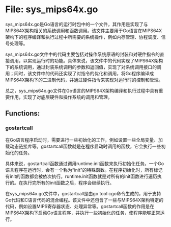 # File: sys_mips64x.go

sys_mips64x.go是Go语言的运行时包中的一个文件，其作用是实现了与MIPS64X架构相关的系统调用和函数调用。该文件主要用于Go语言在MIPS64X架构下的程序编译和执行过程中所需要的系统操作，例如内存管理、协程调度、信号处理等。

sys_mips64x.go文件中的代码主要包括对操作系统原语的封装和对硬件指令的直接调用，以实现运行时的功能。具体来说，该文件中的代码实现了MIPS64X架构下的系统调用，通过封装系统调用的参数和返回值，实现了对系统调用接口的调用；同时，该文件中的代码还实现了对指令的优化和调用，将Go程序编译成MIPS64X架构下的二进制代码，并通过硬件指令来实现对运行时的控制和管理。

总之，sys_mips64x.go文件在Go语言的MIPS64X架构编译和执行过程中具有重要作用，实现了对底层硬件和操作系统的调用和管理。

## Functions:

### gostartcall

在Go语言程序启动时，需要进行一些初始化的工作，例如设置一些全局变量、加载动态链接库等。gostartcall函数就是在程序启动时调用的函数，它会执行一些初始化的任务。

具体来说，gostartcall函数通过调用runtime.init函数来执行初始化任务。一个Go语言程序在运行时，会有一个称为“init”的特殊函数。在程序初始化时，所有标记有init的函数都会被依次执行。runtime.init函数就是对所有的init函数进行遍历执行的。在执行完所有的init函数之后，程序会继续执行。

在sys_mips64x.go文件中，gostartcall是由go tool cgo命令生成的，用于支持Go代码和C语言代码的混合编程。该文件中还包含了一些与MIPS64X架构特定的代码，例如设置MIPS寄存器状态、处理异常等。gostartcall函数的作用是在MIPS64X架构下启动Go语言程序，并执行一些初始化的任务，使程序能够正常运行。



